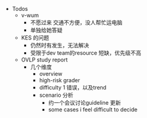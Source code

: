 - Todos
	- v-wum
		- 不愿过来 交通不方便，没人帮忙运电脑
		- 单独给她答疑
	- KES 的问题
		- 仍然时有发生，无法解决
		- 受限于dev team的resource 短缺，优先级不高
	- OVLP study report
		- 几个维度
			- overview
			- high-risk grader
			- difficulty 1 错误，以及trend
			- scenario 分析
				- 约一个会议讨论guideline 更新
				- some cases i feel difficult to decide